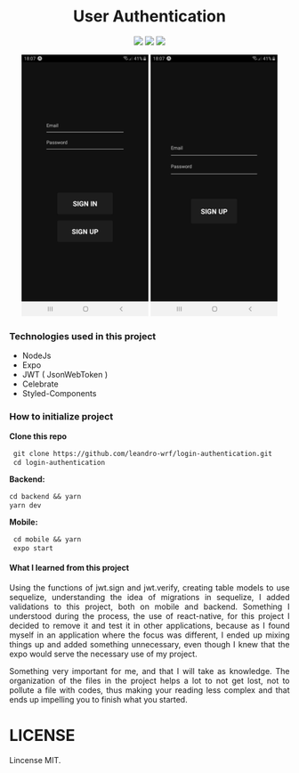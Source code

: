 <h1 align="center">User Authentication</h1>
<p align="center">
<img src="https://img.shields.io/cocoapods/l/git?label=LICENSE&logo=MIT&style=for-the-badge"/>
<img src="https://img.shields.io/github/stars/leandro-wrf/login-authentication?color=000&style=for-the-badge"/>
<img src="https://img.shields.io/github/forks/leandro-wrf/login-authentication?color=000&style=for-the-badge" />
</p>
<p align="center">
  <img src="images/image1.jpg" alt="signIn" width="228px" height="470px"/>
  <img src="images/image2.jpg" alt="signUp" width="228px" height="470px">
</p>
<h3>Technologies used in this project</h3>
<ul>
<li>NodeJs</li>
<li>Expo</li>
<li>JWT ( JsonWebToken ) </li>
<li>Celebrate</li>
<li>Styled-Components</li>
</ul>

<h3>How to initialize project</h3>
<b>Clone this repo</b>
   

     git clone https://github.com/leandro-wrf/login-authentication.git
     cd login-authentication

<b>Backend:</b>

    cd backend && yarn
    yarn dev

<b>Mobile:</b>

     cd mobile && yarn
     expo start

<h4>What I learned from this project</h4>
<p align="justify">
Using the functions of jwt.sign and jwt.verify, creating table models to use sequelize, understanding the idea of migrations in sequelize, I added validations to this project, both on mobile and backend.
Something I understood during the process, the use of react-native, for this project I decided to remove it and test it in other applications, because as I found myself in an application where the focus was different, I ended up mixing things up and added something unnecessary, even though I knew that the expo would serve the necessary use of my project.
</p>
<p align="justify">
Something very important for me, and that I will take as knowledge.
The organization of the files in the project helps a lot to not get lost, not to pollute a file with codes, thus making your reading less complex and that ends up impelling you to finish what you started.
</p>

<h1>LICENSE</h1>
Lincense MIT.
